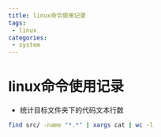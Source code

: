 ```yaml
---
title: linux命令使用记录
tags:
 - linux
categories:
 - system
---
```


# linux命令使用记录

- 统计目标文件夹下的代码文本行数
```bash
find src/ -name "*.*" | xargs cat | wc -l
```